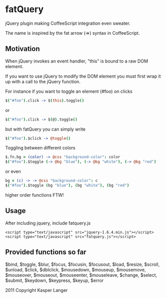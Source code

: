 # fatQuery #

jQuery plugin making CoffeeScript integration even sweater.

The name is inspired by the fat arrow (=>) syntax in CoffeeScript.


## Motivation ##

When jQuery invokes an event handler, "this" is bound to a raw DOM element.

If you want to use jQuery to modify the DOM element you must first wrap
it up with a call to the jQuery function. 

For instance if you want to toggle an element (#foo) on clicks

```coffeescript 
$("#foo").click -> $(this).toggle()
```
  
or

```coffeescript
$("#foo").click -> $(@).toggle()
```

but with fatQuery you can simply write

```coffeescript
$("#foo").$click -> @toggle()
```
    
Toggling between different colors

```coffeescript
$.fn.bg = (color) -> @css "background-color": color
$("#foo").$toggle (-> @bg "blue"), (-> @bg "white"), (-> @bg "red")
```

or even

```coffeescript
bg = (c) -> -> @css "background-color": c
$("#foo").$toggle (bg "blue"), (bg "white"), (bg "red")
```

higher order functions FTW!

## Usage ##

After including jquery, include fatquery.js

```
<script type="text/javascript" src="jquery-1.6.4.min.js"></script>
<script type="text/javascript" src="fatquery.js"></script>
```
## Provided functions so far ##

$bind, $toggle, $blur, $focus, $focusin, $focusout, $load, $resize, $scroll, 
$unload, $click, $dblclick, $mousedown, $mouseup, $mousemove, $mouseover, 
$mouseout, $mouseenter, $mouseleave, $change, $select, $submit, $keydown,
$keypress, $keyup, $error

2011 Copyright Kasper Langer